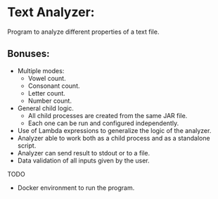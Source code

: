 # Text Analyzer:

Program to analyze different properties of a text file.

## Bonuses:
- Multiple modes:
  - Vowel count.
  - Consonant count.
  - Letter count.
  - Number count.
- General child logic.
  - All child processes are created from the same JAR file.
  - Each one can be run and configured independently.
- Use of Lambda expressions to generalize the logic of the analyzer.
- Analyzer able to work both as a child process and as a standalone script.
- Analyzer can send result to stdout or to a file.
- Data validation of all inputs given by the user.

TODO

- Docker environment to run the program.